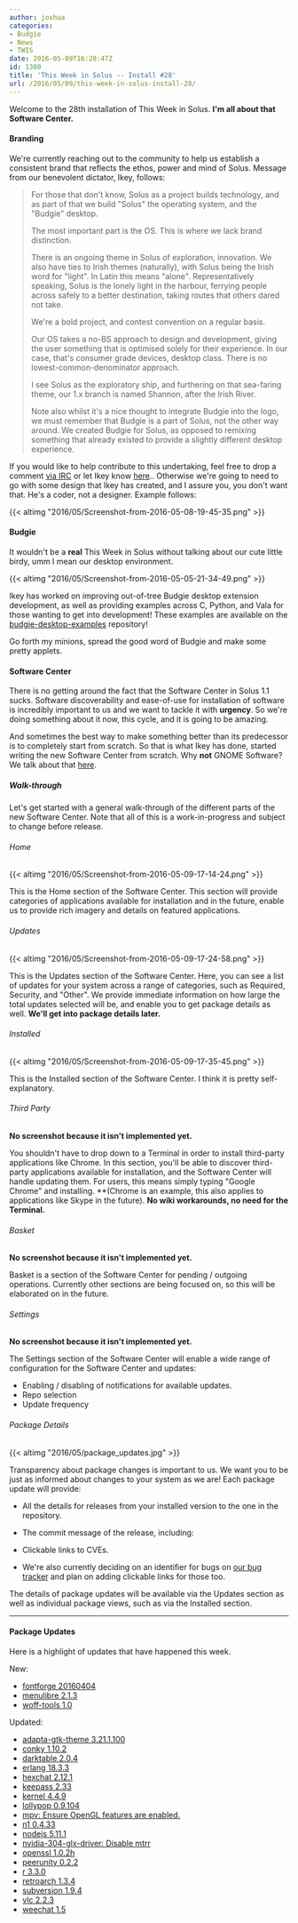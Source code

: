 ```yaml
---
author: joshua
categories:
- Budgie
- News
- TWIS
date: 2016-05-09T16:28:47Z
id: 1300
title: 'This Week in Solus -- Install #28'
url: /2016/05/09/this-week-in-solus-install-28/
--- 
```


Welcome to the 28th installation of This Week in Solus. **I'm all about that Software Center.** 

#### Branding

We're currently reaching out to the community to help us establish a consistent brand that reflects the ethos, power and mind of Solus. Message from our benevolent dictator, Ikey, follows:

> For those that don't know, Solus as a project builds technology, and as part of that we build "Solus" the operating system, and the "Budgie" desktop.
>
> The most important part is the OS. This is where we lack brand distinction.
>
> There is an ongoing theme in Solus of exploration, innovation. We also have ties to Irish themes (naturally), with Solus being the Irish word for "light". In Latin this means "alone". Representatively speaking, Solus is the lonely light in the harbour, 
ferrying people across safely to a better destination, taking routes that others dared not take.
>
> We're a bold project, and contest convention on a regular basis.
>
> Our OS takes a no-BS approach to design and development, giving the user something that is optimised solely for their experience. In our case, that's consumer grade devices, desktop class. There is no lowest-common-denominator approach.
>
> I see Solus as the exploratory ship, and furthering on that sea-faring theme, our 1.x branch is named Shannon, after the Irish River.
>
> Note also whilst it's a nice thought to integrate Budgie into the logo, we must remember that Budgie is a part of Solus, not the other way around. We created Budgie for Solus, as opposed to remixing something that already existed to provide a slightly 
different desktop experience.

If you would like to help contribute to this undertaking, feel free to drop a comment [via IRC](https://wiki.solus-project.com/Getting_Involved#IRC) or let Ikey know [here](https://plus.google.com/u/0/+Solus-Project/posts/QjACFNNdMXo).. 
Otherwise we're going to need to go with some design that Ikey has created, and I assure you, you don't want that. He's a coder, not a designer. Example follows:

{{< altimg "2016/05/Screenshot-from-2016-05-08-19-45-35.png" >}}

#### Budgie

It wouldn't be a **real** This Week in Solus without talking about our cute little birdy, umm I mean our desktop environment.

{{< altimg "2016/05/Screenshot-from-2016-05-05-21-34-49.png" >}}

Ikey has worked on improving out-of-tree Budgie desktop extension development, as well as providing examples across C, Python, and Vala for those wanting to get into development! These examples are available on the 
[budgie-desktop-examples](https://github.com/solus-project/budgie-desktop-examples) repository!

Go forth my minions, spread the good word of Budgie and make some pretty applets.

#### Software Center

There is no getting around the fact that the Software Center in Solus 1.1 sucks. Software discoverability and ease-of-use for installation of software is incredibly important to us and we want to tackle it with **urgency**. So we're doing something about it 
now, this cycle, and it is going to be amazing.

And sometimes the best way to make something better than its predecessor is to completely start from scratch. So that is what Ikey has done, started writing the new Software Center from scratch. Why **not** GNOME Software? We talk about that 
[here](https://github.com/solus-project/solus-sc/blob/master/README.rst).

##### Walk-through

Let's get started with a general walk-through of the different parts of the new Software Center. Note that all of this is a work-in-progress and subject to change before release.

###### Home

{{< altimg "2016/05/Screenshot-from-2016-05-09-17-14-24.png" >}}

This is the Home section of the Software Center. This section will provide categories of applications available for installation and in the future, enable us to provide rich imagery and details on featured applications.

###### Updates

{{< altimg "2016/05/Screenshot-from-2016-05-09-17-24-58.png" >}}

This is the Updates section of the Software Center. Here, you can see a list of updates for your system across a range of categories, such as Required, Security, and "Other". We provide immediate information on how large the total updates selected will be, 
and enable you to get package details as well. **We'll get into package details later.**

###### Installed

{{< altimg "2016/05/Screenshot-from-2016-05-09-17-35-45.png" >}}

This is the Installed section of the Software Center. I think it is pretty self-explanatory.

###### Third Party

**No screenshot because it isn't implemented yet.**

You shouldn't have to drop down to a Terminal in order to install third-party applications like Chrome. In this section, you'll be able to discover third-party applications available for installation, and the Software Center will handle updating them. For users, 
this means simply typing "Google Chrome" and installing. **(Chrome is an example, this also applies to applications like Skype in the future). **No wiki workarounds, no need for the Terminal.**

###### Basket

**No screenshot because it isn't implemented yet.**

Basket is a section of the Software Center for pending / outgoing operations. Currently other sections are being focused on, so this will be elaborated on in the future.

###### Settings

**No screenshot because it isn't implemented yet.**

The Settings section of the Software Center will enable a wide range of configuration for the Software Center and updates:

- Enabling / disabling of notifications for available updates.
- Repo selection
- Update frequency

###### Package Details

{{< altimg "2016/05/package_updates.jpg" >}}

Transparency about package changes is important to us. We want you to be just as informed about changes to your system as we are! Each package update will provide:

- All the details for releases from your installed version to the one in the repository.
- The commit message of the release, including: 
- Clickable links to CVEs.

- We're also currently deciding on an identifier for bugs on [our bug tracker](https://bugs.solus-project.com) and plan on adding clickable links for those too.

The details of package updates will be available via the Updates section as well as individual package views, such as via the Installed section.

---

#### Package Updates

Here is a highlight of updates that have happened this week.

New:

- [fontforge 20160404](https://git.solus-project.com/packages/fontforge/commit/?id=66b820a4cd74a211c9986641be3733927a11d50f)
- [menulibre 2.1.3](https://git.solus-project.com/packages/menulibre/commit/?id=a223ea364bafc40ee11b62fa79350513caad4e24)
- [woff-tools 1.0](https://git.solus-project.com/packages/woff-tools/commit/?id=772b5ad85e5e20858e7d5f1bcb00bd860e74d57b)

Updated: 

- [adapta-gtk-theme 3.21.1.100](https://git.solus-project.com/packages/adapta-gtk-theme/commit/?id=cbfbf58769e21db0702751f391165d39430508c4)
- [conky 1.10.2](https://git.solus-project.com/packages/conky/commit/?id=57e98ca5a28bf8a6db372152b9f033bb3f9f41fe)
- [darktable 2.0.4](https://git.solus-project.com/packages/darktable/commit/?id=8b98369ca3d082862c6ed920f673cb710bb6c21a)
- [erlang 18.3.3](https://git.solus-project.com/packages/erlang/commit/)
- [hexchat 2.12.1](https://git.solus-project.com/packages/hexchat/commit/?id=51f8d15f0abd63438f8c6146267f2a88b091ec0c)
- [keepass 2.33](https://git.solus-project.com/packages/keepass/commit/?id=fec8052dd92b7dbdcbbadbb0aa356a37c1946114)
- [kernel 4.4.9](https://git.solus-project.com/packages/kernel/commit/?id=b7ad5aa45c3dd3dffb5896bf957f041f72346b78)
- [lollypop 0.9.104](https://git.solus-project.com/packages/lollypop/commit/?id=ddc6f69d8dede3e7f9590c012461966108b95d45)
- [mpv: Ensure OpenGL features are enabled.](https://git.solus-project.com/packages/mpv/commit/?id=11116438439bb3e907bea4a533df32a062589fd5)
- [n1 0.4.33](https://git.solus-project.com/packages/n1/commit/?id=5aa74d85ce01c0849a60e8dde5544388e70672a4)
- [nodejs 5.11.1](https://git.solus-project.com/packages/nodejs/commit/?id=f5d4b4dfbd69e360e8c742f9d7bce864b4a132c9)
- [nvidia-304-glx-driver: Disable mtrr](https://git.solus-project.com/packages/nvidia-304-glx-driver/commit/?id=9bf874ca0e0a098389f1e1a2c38ab3bea389665b)
- [openssl 1.0.2h](https://git.solus-project.com/packages/openssl/commit/?id=22461ec9f07e7c6293aeab0f8813e451b2b6cbe3)
- [peerunity 0.2.2](https://git.solus-project.com/packages/peerunity/commit/?id=ad78e2317d7af5fef8cc6d06d40055f100cf8bb7)
- [r 3.3.0](https://git.solus-project.com/packages/r/commit/?id=678700159e24ccfd4e2a1cf7051f8a6744aaadf3)
- [retroarch 1.3.4](https://git.solus-project.com/packages/retroarch/commit/?id=6c645199cf3f23084108f5feb488ef97c39bdfc5)
- [subversion 1.9.4](https://git.solus-project.com/packages/subversion/commit/?id=705eeaea7d81f20747afa15d417da061c20f5f9f)
- [vlc 2.2.3](https://git.solus-project.com/packages/vlc/commit/?id=24272515b1341028952c3c2d5ee2413f043b5d11)
- [weechat 1.5](https://git.solus-project.com/packages/weechat/commit/?id=e9373af2396987283e3c44d62159a1c9824e76fe)
